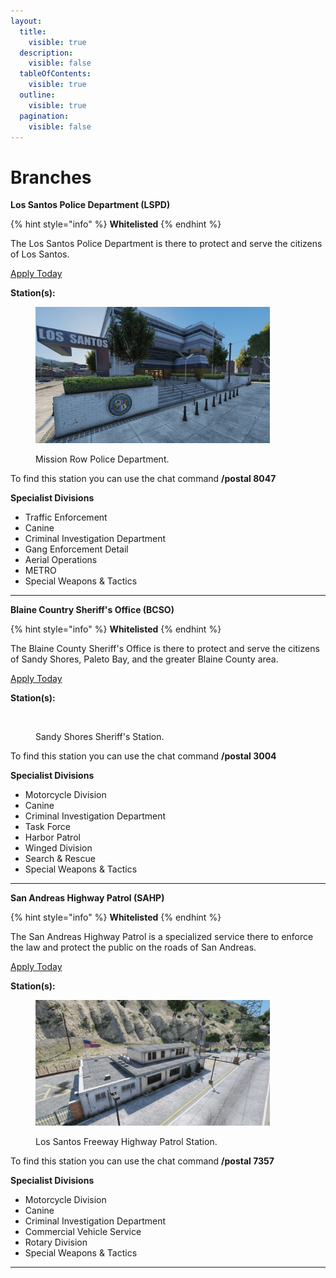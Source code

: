 ```yaml
---
layout:
  title:
    visible: true
  description:
    visible: false
  tableOfContents:
    visible: true
  outline:
    visible: true
  pagination:
    visible: false
---
```


# Branches

**Los Santos Police Department (LSPD)**

{% hint style="info" %}
**Whitelisted**
{% endhint %}

The Los Santos Police Department is there to protect and serve the citizens of Los Santos.

[Apply Today](https://discord.gg/Vgmmt3C)

**Station(s):**

<figure><img src="../../../../.gitbook/assets/mrpd.jpg" alt="" width="375"><figcaption><p>Mission Row Police Department.</p></figcaption></figure>

To find this station you can use the chat command **/postal 8047**

**Specialist Divisions**

* Traffic Enforcement
* Canine
* Criminal Investigation Department
* Gang Enforcement Detail
* Aerial Operations
* METRO
* Special Weapons & Tactics

***

**Blaine Country Sheriff's Office (BCSO)**

{% hint style="info" %}
**Whitelisted**
{% endhint %}

The Blaine County Sheriff's Office is there to protect and serve the citizens of Sandy Shores, Paleto Bay, and the greater Blaine County area.

[Apply Today](https://discord.gg/Vgmmt3C)

**Station(s):**

<figure><img src="broken-reference" alt="" width="375"><figcaption><p>Sandy Shores Sheriff's Station.</p></figcaption></figure>

To find this station you can use the chat command **/postal 3004**

**Specialist Divisions**

* Motorcycle Division
* Canine
* Criminal Investigation Department
* Task Force
* Harbor Patrol
* Winged Division
* Search & Rescue
* Special Weapons & Tactics

***

**San Andreas Highway Patrol (SAHP)**

{% hint style="info" %}
**Whitelisted**
{% endhint %}

The San Andreas Highway Patrol is a specialized service there to enforce the law and protect the public on the roads of San Andreas.

[Apply Today](https://discord.gg/Vgmmt3C)

**Station(s):**

<figure><img src="../../../../.gitbook/assets/sahp-lsf.jpg" alt="" width="375"><figcaption><p>Los Santos Freeway Highway Patrol Station.</p></figcaption></figure>

To find this station you can use the chat command **/postal 7357**

**Specialist Divisions**

* Motorcycle Division
* Canine
* Criminal Investigation Department
* Commercial Vehicle Service
* Rotary Division
* Special Weapons & Tactics

***
